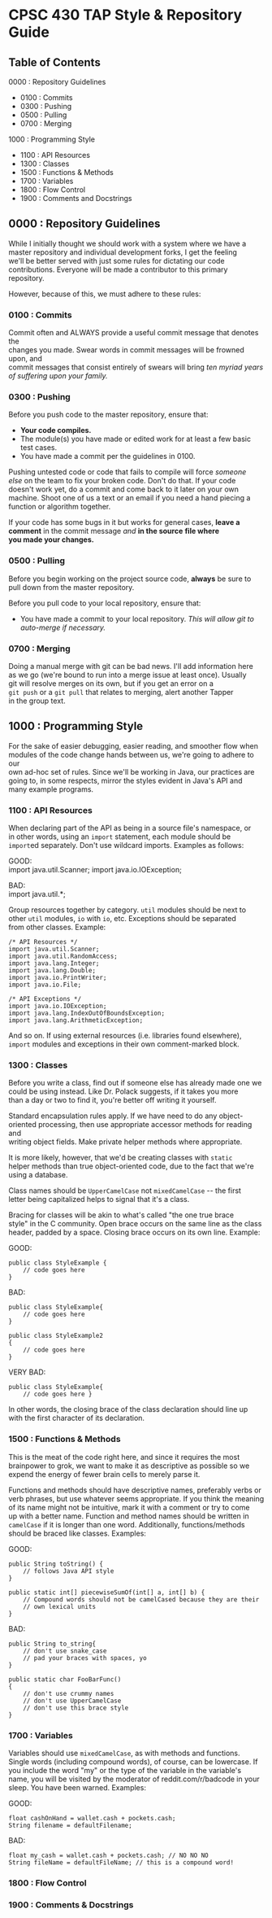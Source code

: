 CPSC 430 TAP Style & Repository Guide
=====================================

Table of Contents
-----------------
0000 : Repository Guidelines  
  * 0100 : Commits  
  * 0300 : Pushing  
  * 0500 : Pulling  
  * 0700 : Merging  
  
1000 : Programming Style  
  * 1100 : API Resources  
  * 1300 : Classes  
  * 1500 : Functions & Methods  
  * 1700 : Variables  
  * 1800 : Flow Control  
  * 1900 : Comments and Docstrings  
  
0000 : Repository Guidelines
----------------------------
While I initially thought we should work with a system where we have a 
master repository and individual development forks, I get the feeling  
we'll be better served with just some rules for dictating our code  
contributions. Everyone will be made a contributor to this primary  
repository.  

However, because of this, we must adhere to these rules:  

### 0100 : Commits
Commit often and ALWAYS provide a useful commit message that denotes the  
changes you made. Swear words in commit messages will be frowned upon, and  
commit messages that consist entirely of swears will bring *ten myriad*
*years of suffering upon your family.*  

### 0300 : Pushing
Before you push code to the master repository, ensure that:  
  * **Your code compiles.**
  * The module(s) you have made or edited work for at least a few basic test cases.
  * You have made a commit per the guidelines in 0100.

Pushing untested code or code that fails to compile will force *someone*  
*else* on the team to fix your broken code. Don't do that. If your code  
doesn't work yet, do a commit and come back to it later on your own  
machine. Shoot one of us a text or an email if you need a hand piecing a  
function or algorithm together.  

If your code has some bugs in it but works for general cases, **leave a**  
**comment** in the commit message *and* **in the source** **file where**  
**you made your changes.**  

### 0500 : Pulling
Before you begin working on the project source code, **always** be sure to  
pull down from the master repository.  

Before you pull code to your local repository, ensure that:  
  * You have made a commit to your local repository. *This will allow git to auto-merge if necessary.*  

### 0700 : Merging
Doing a manual merge with git can be bad news. I'll add information here  
as we go (we're bound to run into a merge issue at least once). Usually  
git will resolve merges on its own, but if you get an error on a  
`git push` or a `git pull` that relates to merging, alert another Tapper  
in the group text.  


1000 : Programming Style
------------------------

For the sake of easier debugging, easier reading, and smoother flow when  
modules of the code change hands between us, we're going to adhere to our  
own ad-hoc set of rules. Since we'll be working in Java, our practices are  
going to, in some respects, mirror the styles evident in Java's API and  
many example programs.

### 1100 : API Resources
When declaring part of the API as being in a source file's namespace, or  
in other words, using an `import` statement, each module should be  
`import`ed separately. Don't use wildcard imports. Examples as follows:  

GOOD:  
    import java.util.Scanner;
    import java.io.IOException;

BAD:  
    import java.util.*;

Group resources together by category. `util` modules should be next to  
other `util` modules, `io` with `io`, etc. Exceptions should be separated  
from other classes. Example:  

    /* API Resources */
    import java.util.Scanner;
	import java.util.RandomAccess;
	import java.lang.Integer;
	import java.lang.Double;
	import java.io.PrintWriter;
	import java.io.File;
    
    /* API Exceptions */
    import java.io.IOException;
    import java.lang.IndexOutOfBoundsException;
    import java.lang.ArithmeticException;

And so on. If using external resources (i.e. libraries found elsewhere),  
`import` modules and exceptions in their own comment-marked block.  

### 1300 : Classes
Before you write a class, find out if someone else has already made one we  
could be using instead. Like Dr. Polack suggests, if it takes you more  
than a day or two to find it, you're better off writing it yourself.  

Standard encapsulation rules apply. If we have need to do any object-  
oriented processing, then use appropriate accessor methods for reading and  
writing object fields. Make private helper methods where appropriate.  

It is more likely, however, that we'd be creating classes with `static`  
helper methods than true object-oriented code, due to the fact that we're  
using a database.  

Class names should be `UpperCamelCase` not `mixedCamelCase` -- the first  
letter being capitalized helps to signal that it's a class.

Bracing for classes will be akin to what's called "the one true brace  
style" in the C community. Open brace occurs on the same line as the class  
header, padded by a space. Closing brace occurs on its own line. Example:  


GOOD:  

    public class StyleExample {  
        // code goes here  
    }  

BAD:
  
    public class StyleExample{
        // code goes here  
    }  

    public class StyleExample2  
    {  
        // code goes here  
    }  

VERY BAD:  

    public class StyleExample{  
        // code goes here }  

In other words, the closing brace of the class declaration should line up  
with the first character of its declaration.  

### 1500 : Functions & Methods
This is the meat of the code right here, and since it requires the most  
brainpower to grok, we want to make it as descriptive as possible so we  
expend the energy of fewer brain cells to merely parse it.  

Functions and methods should have descriptive names, preferably verbs or  
verb phrases, but use whatever seems appropriate. If you think the meaning  
of its name might not be intuitive, mark it with a comment or try to come  
up with a better name. Function and method names should be written in  
`camelCase` if it is longer than one word. Additionally, functions/methods  
should be braced like classes. Examples:  

GOOD:  

    public String toString() {
        // follows Java API style
    }
	
    public static int[] piecewiseSumOf(int[] a, int[] b) {
        // Compound words should not be camelCased because they are their
        // own lexical units
    }

BAD:  

    public String to_string{
        // don't use snake_case
        // pad your braces with spaces, yo
    }
    
    public static char FooBarFunc()
    {
        // don't use crummy names
        // don't use UpperCamelCase
        // don't use this brace style
    }

### 1700 : Variables
Variables should use `mixedCamelCase`, as with methods and functions.  
Single words (including compound words), of course, can be lowercase. If  
you include the word "my" or the type of the variable in the variable's  
name, you will be visited by the moderator of reddit.com/r/badcode in your  
sleep. You have been warned. Examples:  

GOOD:  

    float cashOnHand = wallet.cash + pockets.cash;
    String filename = defaultFilename;

BAD:  

    float my_cash = wallet.cash + pockets.cash; // NO NO NO
    String fileName = defaultFileName; // this is a compound word!

### 1800 : Flow Control


### 1900 : Comments & Docstrings
